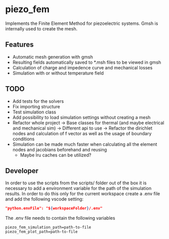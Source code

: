 # piezo_fem

Implements the Finite Element Method for piezoelectric systems.
Gmsh is internally used to create the mesh.

## Features
- Automatic mesh generation with gmsh
- Resulting fields automatically saved to *.msh files to be viewed in gmsh
- Calculation of charge and impedence curve and mechanical losses
- Simulation with or without temperature field

## TODO
- Add tests for the solvers
- Fix importing structure
- Test simulation class
- Add possibility to load simulation settings without creating a mesh
- Refactor whole project -> Base classes for thermal (and 
maybe electrical and mechanical sim)
    -> Different api to use
    -> Refactor the dirichlet nodes and calculation of f vector as well
        as the usage of boundary conditions
- Simulation can be made much faster when calculating all the element nodes and
    jacobians beforehand and reusing
    - Maybe lru caches can be utilized?

## Developer

In order to use the scripts from the scripts/ folder out of the box it is
necessary to add a environment variable for the path of the simulation results.
In order to do this only for the current workspace create a .env file
and add the following vscode setting:
```json
"python.envFile": "${workspaceFolder}/.env"
```
The .env file needs to contain the following variables
```
piezo_fem_simulation_path=path-to-file
piezo_fem_plot_path=path-to-file
```